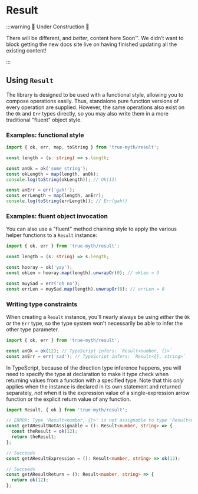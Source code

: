 # Result

:::warning 🚧 Under Construction 🚧

There will be different, and *better*, content here Soon™. We didn’t want to block getting the new docs site live on having finished updating all the existing content!

:::

## Using `Result`

The library is designed to be used with a functional style, allowing you to compose operations easily. Thus, standalone pure function versions of every operation are supplied. However, the same operations also exist on the `Ok` and `Err` types directly, so you may also write them in a more traditional "fluent" object style.

### Examples: functional style

```typescript
import { ok, err, map, toString } from 'true-myth/result';

const length = (s: string) => s.length;

const anOk = ok('some string');
const okLength = map(length, anOk);
console.log(toString(okLength)); // Ok(11)

const anErr = err('gah!');
const errLength = map(length, anErr);
console.log(toString(errLength)); // Err(gah!)
```

### Examples: fluent object invocation

You can also use a "fluent" method chaining style to apply the various helper functions to a `Result` instance:

```typescript
import { ok, err } from 'true-myth/result';

const length = (s: string) => s.length;

const hooray = ok('yay');
const okLen = hooray.map(length).unwrapOr(0); // okLen = 3

const muySad = err('oh no');
const errLen = muySad.map(length).unwrapOr(0); // errLen = 0
```

### Writing type constraints

When creating a `Result` instance, you'll nearly always be using _either_ the `Ok` _or_ the `Err` type, so the type system won't necessarily be able to infer the other type parameter.

```typescript
import { ok, err } from 'true-myth/result';

const anOk = ok(12); // TypeScript infers: `Result<number, {}>`
const anErr = err('sad'); // TypeScript infers: `Result<{}, string>`
```

In TypeScript, because of the direction type inference happens, you will need to specify the type at declaration to make it type check when returning values from a function with a specified type. Note that this _only_ applies when the instance is declared in its own statement and returned separately, _not_ when it is the expression value of a single-expression arrow function or the explicit return value of any function.

```typescript
import Result, { ok } from 'true-myth/result';

// ERROR: Type 'Result<number, {}>' is not assignable to type 'Result<number, string>'.
const getAResultNotAssignable = (): Result<number, string> => {
  const theResult = ok(12);
  return theResult;
};

// Succeeds
const getAResultExpression = (): Result<number, string> => ok(12);

// Succeeds
const getAResultReturn = (): Result<number, string> => {
  return ok(12);
};
```
